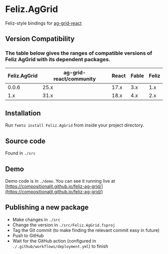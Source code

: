 # Feliz.AgGrid

Feliz-style bindings for [ag-grid-react](https://www.npmjs.com/package/ag-grid-react)

## Version Compatibility

### The table below gives the ranges of compatible versions of Feliz AgGrid with its dependent packages.

| Feliz.AgGrid  | ag-grid-react/community | React | Fable | Feliz |
|-              |-                        |-      |-      |-      |
| 0.0.6         | 25.x                    | 17.x  | 3.x   | 1.x   |
| 1.x           | 31.x                    | 18.x  | 4.x   | 2.x   |

## Installation

Run `femto install Feliz.AgGrid` from inside your project directory.

## Source code

Found in `./src`

## Demo

Demo code is in `./demo`. You can see it running live at [https://compositionalit.github.io/feliz-ag-grid/](https://compositionalit.github.io/feliz-ag-grid/)

## Publishing a new package

- Make changes in `./src`
- Change the version in `./src/Feliz.AgGrid.fsproj`
- Tag the Git commit (to make finding the relevant commit easy in future)
- Push to GitHub
- Wait for the GitHub action (configured in `./.github/workflows/deployment.yml`) to finish
